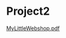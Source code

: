 # Project2

[MyLittleWebshop.pdf](https://github.com/kristiyantefov/Project2/files/11401625/MyLittleWebshop.pdf)
